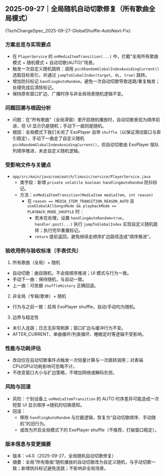 ## 2025-09-27｜全局随机自动切歌修复（所有歌曲全局模式）
(TechChangeSpec_2025-09-27-GlobalShuffle-AutoNext-Fix)

### 方案总览与实现要点
- 在 `PlayerService` 的 `onMediaItemTransition(...)` 中，拦截“全局所有歌曲模式 + 随机模式 + 自动切歌(AUTO)”场景。
- 触发一次自定义随机跳转：调用 `pickRandomGlobalIndexAvoidingCurrent()` 选取目标索引，并通过 `jumpToGlobalIndex(target, 0L, true)` 跳转。
- 增加防抖标记 `handlingAutoRandom`，避免一次自动切歌导致连跳/重复触发；处理完成后清除标记。
- 保持原有窗口扩边、广播时序与非全局场景随机逻辑不变。

### 问题回溯与根因分析
- 问题：在“所有歌曲”（全局滑窗）里开启随机播放时，自动切歌表现为顺序前进，但 UI 显示仍是随机；手动下一曲则是随机。
- 根因：全局模式下我们关闭了 ExoPlayer 自带 `shuffle`（以保证滑动窗口与索引稳定），手动下一曲走了自定义随机 `pickRandomGlobalIndexAvoidingCurrent()`，但自动切歌由 ExoPlayer 按队列顺序推进，未走自定义随机逻辑。

### 受影响文件与关键点
- `app/src/main/java/com/watch/limusic/service/PlayerService.java`
  - 类字段：新增 `private volatile boolean handlingAutoRandom` 防抖标记。
  - 方法：`onMediaItemTransition(MediaItem mediaItem, int reason)`
    - 在 `reason == MEDIA_ITEM_TRANSITION_REASON_AUTO` 且 `useGlobalAllSongsMode && playbackMode == PLAYBACK_MODE_SHUFFLE` 时：
      - 若未在处理，设置 `handlingAutoRandom=true`，`handler.post(...)` 执行 `jumpToGlobalIndex` 实现自定义随机跳转；执行完毕重置标记。
      - `return` 提前返回，避免继续走顺序扩边路径造成“顺序推进”。

### 验收用例与验收标准（手表优先）
1) 所有歌曲（全局）+ 随机
- 自动切歌：曲目随机，不会按顺序推进；UI 模式与行为一致。
- 手动下一曲：保持随机，与自动一致。
- 上一曲：可依据 `shuffleHistory` 正确回退。

2) 非全局（专辑/歌单）+ 随机
- 行为与之前一致：启用 ExoPlayer shuffle，自动/手动均为随机。

3) 边界与稳定性
- 未引入连跳；日志无异常刷屏；窗口扩边与缓冲行为不变。
- AFTER_CURRENT、单曲循环/列表循环、睡眠定时等逻辑不受影响。

### 性能与功耗评估
- 改动仅在自动切歌事件点触发一次轻量计算与一次跳转调用；对表端 CPU/GPU/功耗影响可忽略不计。
- 不改变窗口大小与扩边策略，不增加网络或解码负担。

### 风险与回滚
- 风险：个别设备上 `onMediaItemTransition` 的 AUTO 时序差异可能造成一次短暂 UI 显示顺序→随机的切换感知。
- 回滚：
  - 移除 `handlingAutoRandom` 与拦截逻辑，恢复为“自动切歌顺序、手动随机”的旧行为。
  - 或改为开启全局模式下的 ExoPlayer shuffle（不推荐，打破窗口稳定）。

### 版本信息与变更摘要
- 版本：v4.0（2025-09-27，全局随机自动切歌修复）
- 摘要：全局“所有歌曲”随机播放的自动切歌改为自定义随机，与手动切歌一致；新增防抖标记避免连跳；不影响非全局场景。 